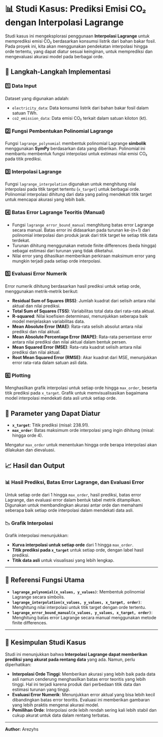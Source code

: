 # 📊 Studi Kasus: Prediksi Emisi CO₂ dengan Interpolasi Lagrange

Studi kasus ini mengeksplorasi penggunaan **Interpolasi Lagrange** untuk memprediksi emisi CO₂ berdasarkan konsumsi listrik dari bahan bakar fosil. Pada proyek ini, kita akan menggunakan pendekatan interpolasi hingga orde tertentu, yang dapat diatur sesuai keinginan, untuk memprediksi dan mengevaluasi akurasi model pada berbagai orde.

## 📌 Langkah-Langkah Implementasi

### 1️⃣ Data Input
Dataset yang digunakan adalah:
- `electricity_data`: Data konsumsi listrik dari bahan bakar fosil dalam satuan TWh.
- `co2_emission_data`: Data emisi CO₂ terkait dalam satuan kiloton (kt).

### 2️⃣ Fungsi Pembentukan Polinomial Lagrange
Fungsi `lagrange_polynomial` membentuk polinomial Lagrange **simbolik** menggunakan **SymPy** berdasarkan data yang diberikan. Polinomial ini membantu membentuk fungsi interpolasi untuk estimasi nilai emisi CO₂ pada titik prediksi.

### 3️⃣ Interpolasi Lagrange
Fungsi `lagrange_interpolation` digunakan untuk menghitung nilai interpolasi pada titik target tertentu (`x_target`) untuk berbagai orde. Polinomial interpolasi dihitung dari data yang paling mendekati titik target untuk mencapai akurasi yang lebih baik.

### 4️⃣ Batas Error Lagrange Teoritis (Manual)
- Fungsi `lagrange_error_bound_manual` menghitung batas error Lagrange secara manual. Batas error ini didasarkan pada turunan ke-(n+1) dari polinomial interpolasi dan produk jarak dari titik target ke setiap titik data terdekat.
- Turunan dihitung menggunakan metode finite differences (beda hingga) sebagai estimasi dari turunan yang tidak diketahui.
- Nilai error yang dihasilkan memberikan perkiraan maksimum error yang mungkin terjadi pada setiap orde interpolasi.

### 5️⃣ Evaluasi Error Numerik
Error numerik dihitung berdasarkan hasil prediksi untuk setiap orde, menggunakan metrik-metrik berikut:
- **Residual Sum of Squares (RSS)**: Jumlah kuadrat dari selisih antara nilai aktual dan nilai prediksi.
- **Total Sum of Squares (TSS)**: Variabilitas total data dari rata-rata aktual.
- **R-squared**: Nilai koefisien determinasi, menunjukkan seberapa baik model menjelaskan variabilitas data.
- **Mean Absolute Error (MAE)**: Rata-rata selisih absolut antara nilai prediksi dan nilai aktual.
- **Mean Absolute Percentage Error (MAPE)**: Rata-rata persentase error antara nilai prediksi dan nilai aktual dalam bentuk persen.
- **Mean Squared Error (MSE)**: Rata-rata kuadrat selisih antara nilai prediksi dan nilai aktual.
- **Root Mean Squared Error (RMSE)**: Akar kuadrat dari MSE, menunjukkan error rata-rata dalam satuan asli data.

### 6️⃣ Plotting
Menghasilkan grafik interpolasi untuk setiap orde hingga `max_order`, beserta titik prediksi pada `x_target`. Grafik untuk memvisualisasikan bagaimana model interpolasi mendekati data asli untuk setiap orde.

## 🔧 Parameter yang Dapat Diatur
- **`x_target`**: Titik prediksi (misal: 238.91).
- **`max_order`**: Batas maksimum orde interpolasi yang ingin dihitung (misal: hingga orde 4).
  
Mengatur `max_order` untuk menentukan hingga orde berapa interpolasi akan dilakukan dan dievaluasi.

## 📈 Hasil dan Output

### 📊 Hasil Prediksi, Batas Error Lagrange, dan Evaluasi Error
Untuk setiap orde dari 1 hingga `max_order`, hasil prediksi, batas error Lagrange, dan evaluasi error dalam bentuk tabel metrik ditampilkan. Digunakan untuk membandingkan akurasi antar orde dan memahami seberapa baik setiap orde interpolasi dalam mendekati data asli.

### 📉 Grafik Interpolasi
Grafik interpolasi menunjukkan:
- **Kurva interpolasi untuk setiap orde** dari 1 hingga `max_order`.
- **Titik prediksi pada `x_target`** untuk setiap orde, dengan label hasil prediksi.
- **Titik data asli** untuk visualisasi yang lebih lengkap.

---

## 📂 Referensi Fungsi Utama
- **`lagrange_polynomial(x_values, y_values)`**: Membentuk polinomial Lagrange secara simbolis.
- **`lagrange_interpolation(x_values, y_values, x_target, order)`**: Menghitung nilai interpolasi untuk titik target dengan orde tertentu.
- **`lagrange_error_bound_manual(x_values, y_values, x_target, order)`**: Menghitung batas error Lagrange secara manual menggunakan metode finite differences.

---

## 📌 Kesimpulan Studi Kasus
Studi ini menunjukkan bahwa **Interpolasi Lagrange dapat memberikan prediksi yang akurat pada rentang data** yang ada. Namun, perlu diperhatikan:
- **Interpolasi Orde Tinggi**: Memberikan akurasi yang lebih baik pada data asli namun cenderung menghasilkan batas error teoritis yang lebih tinggi. Hal ini terjadi karena produk dari perbedaan titik data dan estimasi turunan yang tinggi.
- **Evaluasi Error Numerik**: Menunjukkan error aktual yang bisa lebih kecil dibandingkan batas error teoritis. Evaluasi ini memberikan gambaran yang lebih praktis mengenai akurasi model.
- **Pemilihan Orde**: Interpolasi orde lebih rendah sering kali lebih stabil dan cukup akurat untuk data dalam rentang terbatas.

--- 

**Author:** Arezyhs
